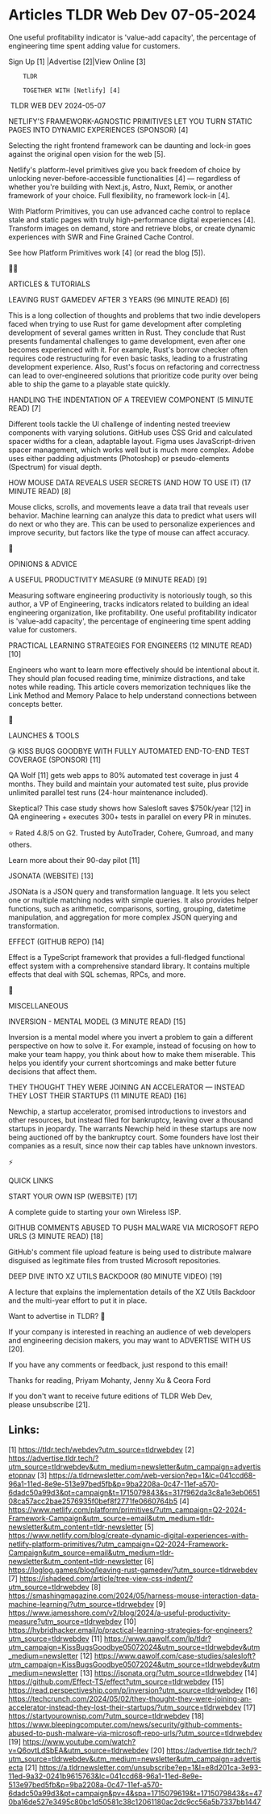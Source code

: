 # Articles TLDR Web Dev 07-05-2024

One useful profitability indicator is 'value-add capacity', the
percentage of engineering time spent adding value for customers.  

 Sign Up [1] |Advertise [2]|View Online [3] 

		TLDR 

		TOGETHER WITH [Netlify] [4]

 TLDR WEB DEV 2024-05-07

 NETLIFY'S FRAMEWORK-AGNOSTIC PRIMITIVES LET YOU TURN STATIC PAGES
INTO DYNAMIC EXPERIENCES (SPONSOR) [4] 

 Selecting the right frontend framework can be daunting and lock-in
goes against the original open vision for the web [5].

Netlify's platform-level primitives give you back freedom of choice by
unlocking never-before-accessible functionalities [4] — regardless
of whether you're building with Next.js, Astro, Nuxt, Remix, or
another framework of your choice. Full flexibility, no framework
lock-in [4].

With Platform Primitives, you can use advanced cache control to
replace stale and static pages with truly high-performance digital
experiences [4]. Transform images on demand, store and retrieve blobs,
or create dynamic experiences with SWR and Fine Grained Cache Control.

See how Platform Primitives work [4] (or read the blog [5]).

🧑‍💻 

ARTICLES & TUTORIALS

 LEAVING RUST GAMEDEV AFTER 3 YEARS (96 MINUTE READ) [6] 

 This is a long collection of thoughts and problems that two indie
developers faced when trying to use Rust for game development after
completing development of several games written in Rust. They conclude
that Rust presents fundamental challenges to game development, even
after one becomes experienced with it. For example, Rust's borrow
checker often requires code restructuring for even basic tasks,
leading to a frustrating development experience. Also, Rust's focus on
refactoring and correctness can lead to over-engineered solutions that
prioritize code purity over being able to ship the game to a playable
state quickly. 

 HANDLING THE INDENTATION OF A TREEVIEW COMPONENT (5 MINUTE READ) [7] 

 Different tools tackle the UI challenge of indenting nested treeview
components with varying solutions. GitHub uses CSS Grid and calculated
spacer widths for a clean, adaptable layout. Figma uses
JavaScript-driven spacer management, which works well but is much more
complex. Adobe uses either padding adjustments (Photoshop) or
pseudo-elements (Spectrum) for visual depth. 

 HOW MOUSE DATA REVEALS USER SECRETS (AND HOW TO USE IT) (17 MINUTE
READ) [8] 

 Mouse clicks, scrolls, and movements leave a data trail that reveals
user behavior. Machine learning can analyze this data to predict what
users will do next or who they are. This can be used to personalize
experiences and improve security, but factors like the type of mouse
can affect accuracy. 

🧠 

OPINIONS & ADVICE

 A USEFUL PRODUCTIVITY MEASURE (9 MINUTE READ) [9] 

 Measuring software engineering productivity is notoriously tough, so
this author, a VP of Engineering, tracks indicators related to
building an ideal engineering organization, like profitability. One
useful profitability indicator is 'value-add capacity', the percentage
of engineering time spent adding value for customers. 

 PRACTICAL LEARNING STRATEGIES FOR ENGINEERS (12 MINUTE READ) [10] 

 Engineers who want to learn more effectively should be intentional
about it. They should plan focused reading time, minimize
distractions, and take notes while reading. This article covers
memorization techniques like the Link Method and Memory Palace to help
understand connections between concepts better. 

🚀 

LAUNCHES & TOOLS

 😘 KISS BUGS GOODBYE WITH FULLY AUTOMATED END-TO-END TEST COVERAGE
(SPONSOR) [11] 

 QA Wolf [11] gets web apps to 80% automated test coverage in just 4
months. They build and maintain your automated test suite, plus
provide unlimited parallel test runs (24-hour maintenance included).

Skeptical? This case study shows how Salesloft saves $750k/year
[12] in QA engineering + executes 300+ tests in parallel on every PR
in minutes.

⭐ Rated 4.8/5 on G2. Trusted by AutoTrader, Cohere, Gumroad, and
many others.

Learn more about their 90-day pilot [11]

 JSONATA (WEBSITE) [13] 

 JSONata is a JSON query and transformation language. It lets you
select one or multiple matching nodes with simple queries. It also
provides helper functions, such as arithmetic, comparisons, sorting,
grouping, datetime manipulation, and aggregation for more complex JSON
querying and transformation. 

 EFFECT (GITHUB REPO) [14] 

 Effect is a TypeScript framework that provides a full-fledged
functional effect system with a comprehensive standard library. It
contains multiple effects that deal with SQL schemas, RPCs, and more. 

🎁 

MISCELLANEOUS

 INVERSION - MENTAL MODEL (3 MINUTE READ) [15] 

 Inversion is a mental model where you invert a problem to gain a
different perspective on how to solve it. For example, instead of
focusing on how to make your team happy, you think about how to make
them miserable. This helps you identify your current shortcomings and
make better future decisions that affect them. 

 THEY THOUGHT THEY WERE JOINING AN ACCELERATOR — INSTEAD THEY LOST
THEIR STARTUPS (11 MINUTE READ) [16] 

 Newchip, a startup accelerator, promised introductions to investors
and other resources, but instead filed for bankruptcy, leaving over a
thousand startups in jeopardy. The warrants Newchip held in these
startups are now being auctioned off by the bankruptcy court. Some
founders have lost their companies as a result, since now their cap
tables have unknown investors. 

⚡ 

QUICK LINKS

 START YOUR OWN ISP (WEBSITE) [17] 

 A complete guide to starting your own Wireless ISP. 

 GITHUB COMMENTS ABUSED TO PUSH MALWARE VIA MICROSOFT REPO URLS (3
MINUTE READ) [18] 

 GitHub's comment file upload feature is being used to distribute
malware disguised as legitimate files from trusted Microsoft
repositories. 

 DEEP DIVE INTO XZ UTILS BACKDOOR (80 MINUTE VIDEO) [19] 

 A lecture that explains the implementation details of the XZ Utils
Backdoor and the multi-year effort to put it in place. 

Want to advertise in TLDR? 📰

 If your company is interested in reaching an audience of web
developers and engineering decision makers, you may want to ADVERTISE
WITH US [20]. 

 If you have any comments or feedback, just respond to this email! 

Thanks for reading, 
Priyam Mohanty, Jenny Xu & Ceora Ford 

If you don't want to receive future editions of TLDR Web Dev,
please unsubscribe [21]. 

 

Links:
------
[1] https://tldr.tech/webdev?utm_source=tldrwebdev
[2] https://advertise.tldr.tech/?utm_source=tldrwebdev&utm_medium=newsletter&utm_campaign=advertisetopnav
[3] https://a.tldrnewsletter.com/web-version?ep=1&lc=041ccd68-96a1-11ed-8e9e-513e97bed5fb&p=9ba2208a-0c47-11ef-a570-6dadc50a99d3&pt=campaign&t=1715079843&s=317f962da3c8a1e3eb065108ca57acc2bae2576935f0bef8f2771fe0660764b5
[4] https://www.netlify.com/platform/primitives/?utm_campaign=Q2-2024-Framework-Campaign&utm_source=email&utm_medium=tldr-newsletter&utm_content=tldr-newsletter
[5] https://www.netlify.com/blog/create-dynamic-digital-experiences-with-netlify-platform-primitives/?utm_campaign=Q2-2024-Framework-Campaign&utm_source=email&utm_medium=tldr-newsletter&utm_content=tldr-newsletter
[6] https://loglog.games/blog/leaving-rust-gamedev/?utm_source=tldrwebdev
[7] https://ishadeed.com/article/tree-view-css-indent/?utm_source=tldrwebdev
[8] https://smashingmagazine.com/2024/05/harness-mouse-interaction-data-machine-learning/?utm_source=tldrwebdev
[9] https://www.jamesshore.com/v2/blog/2024/a-useful-productivity-measure?utm_source=tldrwebdev
[10] https://hybridhacker.email/p/practical-learning-strategies-for-engineers?utm_source=tldrwebdev
[11] https://www.qawolf.com/lp/tldr?utm_campaign=KissBugsGoodbye05072024&utm_source=tldrwebdev&utm_medium=newsletter
[12] https://www.qawolf.com/case-studies/salesloft?utm_campaign=KissBugsGoodbye05072024&utm_source=tldrwebdev&utm_medium=newsletter
[13] https://jsonata.org/?utm_source=tldrwebdev
[14] https://github.com/Effect-TS/effect?utm_source=tldrwebdev
[15] https://read.perspectiveship.com/p/inversion?utm_source=tldrwebdev
[16] https://techcrunch.com/2024/05/02/they-thought-they-were-joining-an-accelerator-instead-they-lost-their-startups/?utm_source=tldrwebdev
[17] https://startyourownisp.com/?utm_source=tldrwebdev
[18] https://www.bleepingcomputer.com/news/security/github-comments-abused-to-push-malware-via-microsoft-repo-urls/?utm_source=tldrwebdev
[19] https://www.youtube.com/watch?v=Q6ovtLdSbEA&utm_source=tldrwebdev
[20] https://advertise.tldr.tech/?utm_source=tldrwebdev&utm_medium=newsletter&utm_campaign=advertisecta
[21] https://a.tldrnewsletter.com/unsubscribe?ep=1&l=e8d201ca-3e93-11ed-9a32-0241b9615763&lc=041ccd68-96a1-11ed-8e9e-513e97bed5fb&p=9ba2208a-0c47-11ef-a570-6dadc50a99d3&pt=campaign&pv=4&spa=1715079619&t=1715079843&s=470ba16de527e3495c80bc1d50581c38c12061180ac2dc9cc56a5b7337bb1447